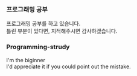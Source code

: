 ### 프로그래밍 공부

프로그래밍 공부를 하고 있습니다.  
틀린 부분이 있다면, 지적해주시면 감사하겠습니다.  

### Programming-strudy

I'm the biginner  
I'd appreciate it if you could point out the mistake.
